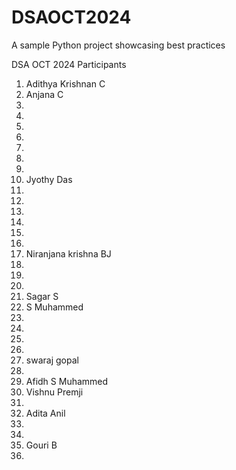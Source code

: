 # DSAOCT2024
A sample Python project showcasing best practices

DSA OCT 2024 Participants


1. Adithya Krishnan C
2. Anjana C
3.
4.
5.
6.
7.
8.
9.
10. Jyothy Das
11.
12.
13.
14.
15.
16.
17. Niranjana krishna BJ
18.
19.
20.
21. Sagar S
20. S Muhammed
21.
22.
23.
24.
25. swaraj gopal
26.
27. Afidh S Muhammed
26. Vishnu Premji
27.
28. Adita Anil
29.
28.
29. Gouri B
29.
